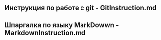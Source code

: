 ## Инструкция по работе с git -  GitInstruction.md
## Шпаргалка по языку MarkDowwn  - MarkdownInstruction.md
